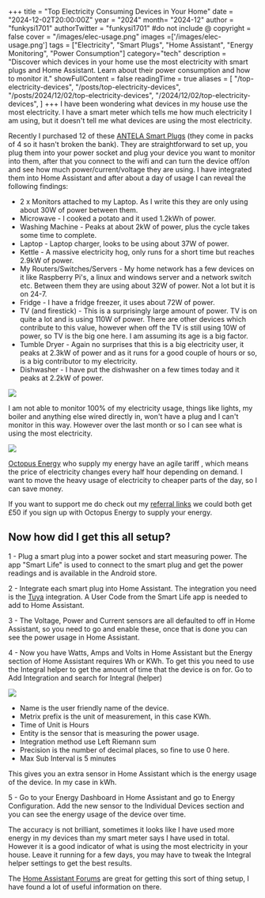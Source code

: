 +++
title = "Top Electricity Consuming Devices in Your Home"
date = "2024-12-02T20:00:00Z"
year = "2024"
month= "2024-12"
author = "funkysi1701"
authorTwitter = "funkysi1701" #do not include @
copyright = false
cover = "/images/elec-usage.png"
images =['/images/elec-usage.png']
tags = ["Electricity", "Smart Plugs", "Home Assistant", "Energy Monitoring", "Power Consumption"]
category="tech"
description = "Discover which devices in your home use the most electricity with smart plugs and Home Assistant. Learn about their power consumption and how to monitor it."
showFullContent = false
readingTime = true
aliases = [
    "/top-electricity-devices",
    "/posts/top-electricity-devices",
    "/posts/2024/12/02/top-electricity-devices",
    "/2024/12/02/top-electricity-devices",
]
+++
I have been wondering what devices in my house use the most electricity. I have a smart meter which tells me how much electricity I am using, but it doesn't tell me what devices are using the most electricity. 

Recently I purchased 12 of these [ANTELA Smart Plugs](https://www.amazon.co.uk/dp/B09VP5KNWM?ref=ppx_yo2ov_dt_b_fed_asin_title) (they come in packs of 4 so it hasn't broken the bank). They are straightforward to set up, you plug them into your power socket and plug your device you want to monitor into them, after that you connect to the wifi and can turn the device off/on and see how much power/current/voltage they are using. I have integrated them into Home Assistant and after about a day of usage I can reveal the following findings:

- 2 x Monitors attached to my Laptop. As I write this they are only using about 30W of power between them.
- Microwave - I cooked a potato and it used 1.2kWh of power.
- Washing Machine - Peaks at about 2kW of power, plus the cycle takes some time to complete. 
- Laptop - Laptop charger, looks to be using about 37W of power.
- Kettle - A massive electricity hog, only runs for a short time but reaches 2.9kW of power.
- My Routers/Switches/Servers - My home network has a few devices on it like Raspberry Pi's, a linux and windows server and a network switch etc. Between them they are using about 32W of power. Not a lot but it is on 24-7.
- Fridge - I have a fridge freezer, it uses about 72W of power.
- TV (and firestick) - This is a surprisingly large amount of power. TV is on quite a lot and is using 110W of power. There are other devices which contribute to this value, however when off the TV is still using 10W of power, so TV is the big one here. I am assuming its age is a big factor.
- Tumble Dryer - Again no surprises that this is a big electricity user, it peaks at 2.3kW of power and as it runs for a good couple of hours or so, is a big contributor to my electricity.
- Dishwasher - I have put the dishwasher on a few times today and it peaks at 2.2kW of power. 

![](/images/elec-usage.png)

I am not able to monitor 100% of my electricity usage, things like lights, my boiler and anything else wired directly in, won't have a plug and I can't monitor in this way. However over the last month or so I can see what is using the most electricity.

![](/images/elec-usage2.png)

[Octopus Energy](https://octopus.energy/) who supply my energy have an agile tariff , which means the price of electricity changes every half hour depending on demand. I want to move the heavy usage of electricity to cheaper parts of the day, so I can save money. 

If you want to support me do check out my [referral links](/referral-links) we could both get £50 if you sign up with Octopus Energy to supply your energy.

## Now how did I get this all setup?

1 - Plug a smart plug into a power socket and start measuring power. The app "Smart Life" is used to connect to the smart plug and get the power readings and is available in the Android store.

2 - Integrate each smart plug into Home Assistant. The integration you need is the [Tuya](https://www.home-assistant.io/integrations/tuya) integration. A User Code from the Smart Life app is needed to add to Home Assistant.

3 - The Voltage, Power and Current sensors are all defaulted to off in Home Assistant, so you need to go and enable these, once that is done you can see the power usage in Home Assistant.

4 - Now you have Watts, Amps and Volts in Home Assistant but the Energy section of Home Assistant requires Wh or KWh. To get this you need to use the Integral helper to get the amount of time that the device is on for. Go to Add Integration and search for Integral (helper)

![](/images/elec-usage3.png)

- Name is the user friendly name of the device.
- Metrix prefix is the unit of measurement, in this case KWh.
- Time of Unit is Hours
- Entity is the sensor that is measuring the power usage.
- Integration method use Left Riemann sum
- Precision is the number of decimal places, so fine to use 0 here.
- Max Sub Interval is 5 minutes

This gives you an extra sensor in Home Assistant which is the energy usage of the device. In my case in kWh.

5 - Go to your Energy Dashboard in Home Assistant and go to Energy Configuration. Add the new sensor to the Individual Devices section and you can see the energy usage of the device over time.

The accuracy is not brilliant, sometimes it looks like I have used more energy in my devices than my smart meter says I have used in total. However it is a good indicator of what is using the most electricity in your house. Leave it running for a few days, you may have to tweak the Integral helper settings to get the best results.

The [Home Assistant Forums](https://community.home-assistant.io/t/added-tuya-smart-plugs-where-is-the-energy-monitoring/356746/28) are great for getting this sort of thing setup, I have found a lot of useful information on there. 